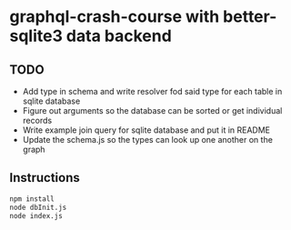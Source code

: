 # graphql-crash-course with better-sqlite3 data backend

## TODO

* Add type in schema and write resolver fod said type for each table in sqlite database
* Figure out arguments so the database can be sorted or get individual records
* Write example join query for sqlite database and put it in README
* Update the schema.js so the types can look up one another on the graph

## Instructions

``` bash
npm install
node dbInit.js
node index.js
```

